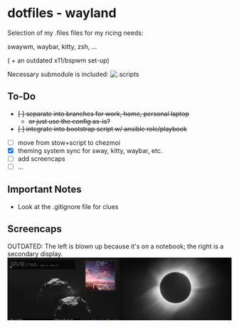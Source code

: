 # dotfiles - wayland
Selection of my .files files for my ricing needs:

swaywm, waybar, kitty, zsh, ...

( + an outdated x11/bspwm set-up)

Necessary submodule is included: ![.scripts](https://github.com/vitezfh/.scripts)

## To-Do

- ~~[ ] separate into branches for work, home, personal laptop~~
    - ~~or just use the config as-is?~~
- ~~[ ] integrate into bootstrap script w/ ansible role/playbook~~
- [ ] move from stow+script to chezmoi
- [X] theming system sync for sway, kitty, waybar, etc.
- [ ] add screencaps
- [ ] ...

## Important Notes

 - Look at the .gitignore file for clues

## Screencaps
OUTDATED: The left is blown up because it's on a notebook; the right is a secondary display.
![Screencap1](.screenshots/screenshot1.png)
